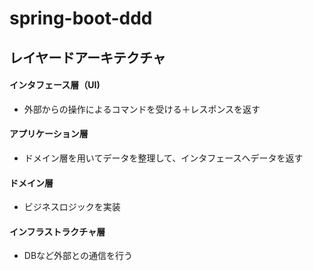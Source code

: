# spring-boot-ddd

## レイヤードアーキテクチャ

#### インタフェース層（UI)
- 外部からの操作によるコマンドを受ける＋レスポンスを返す
#### アプリケーション層
- ドメイン層を用いてデータを整理して、インタフェースへデータを返す
#### ドメイン層
- ビジネスロジックを実装
#### インフラストラクチャ層
- DBなど外部との通信を行う
